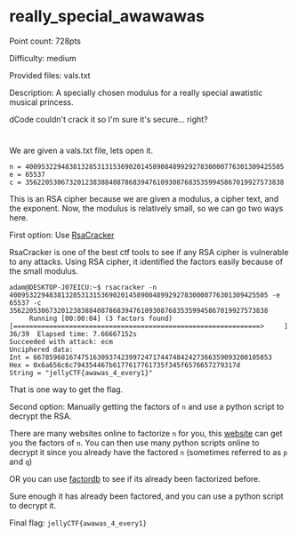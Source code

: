 # really_special_awawawas
Point count: 728pts

Difficulty: medium

Provided files: vals.txt

Description: A specially chosen modulus for a really special awatistic musical princess.

dCode couldn't crack it so I'm sure it's secure... right?
# 

We are given a vals.txt file, lets open it.

```
n = 40095322948381328531315369020145890848992927830000776301309425505
e = 65537
c = 35622053067320123838840878683947610930876835359945867019927573838
```

This is an RSA cipher because we are given a modulus, a cipher text, and the exponent. Now, the modulus is relatively small, so we can go two ways here.

First option: Use [RsaCracker](https://github.com/skyf0l/RsaCracker)

RsaCracker is one of the best ctf tools to see if any RSA cipher is vulnerable to any attacks. Using RSA cipher, it identified the factors easily because of the small modulus.

```
adam@DESKTOP-J07EICU:~$ rsacracker -n 40095322948381328531315369020145890848992927830000776301309425505 -e 65537 -c 35622053067320123838840878683947610930876835359945867019927573838
     Running [00:00:04] (3 factors found) [==============================================================>     ] 36/39  Elapsed time: 7.66667152s
Succeeded with attack: ecm
Unciphered data:
Int = 667859681674751630937423997247174474842427366359093200105853
Hex = 0x6a656c6c794354467b6177617761735f345f6576657279317d
String = "jellyCTF{awawas_4_every1}"
```
That is one way to get the flag.

Second option: Manually getting the factors of `n` and use a python script to decrypt the RSA.

There are many websites online to factorize `n` for you, this [website](https://www.alpertron.com.ar/ECM.HTM) can get you the factors of `n`. You can then use many python scripts online to decrypt it since you already have the factored `n` (sometimes referred to as `p` and `q`)

OR you can use [factordb](http://factordb.com/) to see if its already been factorized before.

Sure enough it has already been factored, and you can use a python script to decrypt it.

Final flag: `jellyCTF{awawas_4_every1}`
